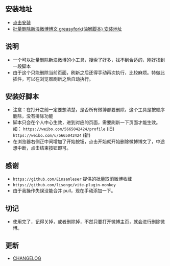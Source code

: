 ## 安装地址

- [点击安装](https://github.com/dxhuii/delWeibo/raw/master/dist/delwb.user.js)
- [批量删除新浪微博博文 greasyfork(油猴脚本) 安装地址](https://greasyfork.org/zh-CN/scripts/376618-%E6%89%B9%E9%87%8F%E5%88%A0%E9%99%A4%E6%96%B0%E6%B5%AA%E5%BE%AE%E5%8D%9A%E5%8D%9A%E6%96%87)

## 说明

- 一个可以批量删除新浪微博的小工具，搜索了好多，找不到合适的，刚好找到一段脚本
- 由于这个只能删除当前页面，刷新之后还得手动再次执行，比较麻烦。特做此插件，可以在浏览器刷新之后自动执行。

## 安装好脚本

- 注意：在打开之前一定要想清楚，是否所有微博都要删除，这个工具是按顺序删除，没有排除功能
- 脚本只会在个人中心生效，进到对应的页面，需要刷新一下页面才能生效。如： `https://weibo.com/5665042424/profile` (旧) `https://weibo.com/u/5665042424` (新)
- 在浏览器右侧正中间增加了开始按钮，点击开始就开始删除微博博文了，中途想中断，点击结束按钮即可。

## 感谢

- `https://github.com/Einsamleser` 提供的批量取消微博收藏
- `https://github.com/lisonge/vite-plugin-monkey`
- 由于我操作失误没能合并 pull，现在手动添加一下。

## 切记

- 使用完了，记得关掉，或者删除掉，不然只要打开微博主页，就会进行删除微博。

## 更新

-  [CHANGELOG](https://github.com/dxhuii/delWeibo/blob/master/CHANGELOG.md)
